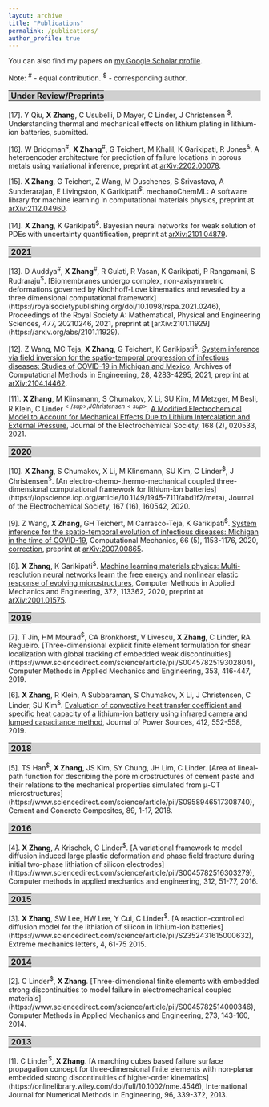 ```yaml
---
layout: archive
title: "Publications"
permalink: /publications/
author_profile: true
---
```

You can also find my papers on <a href="https://scholar.google.com/citations?user=QD3sS3gAAAAJ&hl=en">my Google Scholar profile</a>.


Note: <sup>#</sup> - equal contribution. <sup>$</sup> - corresponding author.

<table style="width:100%; background-color:#D0D0D0; font-size:16px;"> <tr><td style="padding:0px 0px 0px 5px"><b>Under Review/Preprints</b></td> </tr></table>
[17].
Y Qiu, <b>X Zhang</b>, C Usubelli, D Mayer, C Linder, J Christensen <sup>$</sup>. Understanding thermal and mechanical effects on lithium plating in lithium-ion batteries, submitted.

[16].
W Bridgman<sup>#</sup>, <b>X Zhang</b><sup>#</sup>, G Teichert, M Khalil, K Garikipati, R Jones<sup>$</sup>. A heteroencoder architecture for prediction of failure locations in porous metals using variational inference, preprint at [arXiv:2202.00078](https://arxiv.org/abs/2202.00078). 

[15].
<b>X Zhang</b>, G Teichert, Z Wang, M Duschenes, S Srivastava, A Sunderarajan, E Livingston, K Garikipati<sup>$</sup>. mechanoChemML: A software library for machine learning in computational materials physics, preprint at [arXiv:2112.04960](https://arxiv.org/abs/2112.04960). 

[14].
<b>X Zhang</b>, K Garikipati<sup>$</sup>. Bayesian neural networks for weak solution of PDEs with uncertainty quantification, preprint at [arXiv:2101.04879](https://arxiv.org/abs/2101.04879). 


<table style="width:100%; background-color:#D0D0D0; font-size:16px;"> <tr><td style="padding:0px 0px 0px 5px"><b>2021</b></td> </tr></table>
[13].
D Auddya<sup>#</sup>, <b>X Zhang</b><sup>#</sup>, R Gulati, R Vasan, K Garikipati, P Rangamani, S Rudraraju<sup>$</sup>. [Biomembranes undergo complex, non-axisymmetric deformations governed by Kirchhoff-Love kinematics and revealed by a three dimensional computational framework](https://royalsocietypublishing.org/doi/10.1098/rspa.2021.0246), Proceedings of the Royal Society A: Mathematical, Physical and Engineering Sciences, 477, 20210246, 2021, preprint at [arXiv:2101.11929](https://arxiv.org/abs/2101.11929).<br>


[12].
Z Wang, MC Teja, <b>X Zhang</b>, G Teichert, K Garikipati<sup>$</sup>. [System inference via field inversion for the spatio-temporal progression of infectious diseases: Studies of COVID-19 in Michigan and Mexico](https://doi.org/10.1007/s11831-021-09643-1), Archives of Computational Methods in Engineering, 28, 4283-4295, 2021, preprint at [arXiv:2104.14462](https://arxiv.org/abs/2104.14462).<br>

[11].
<b>X Zhang</b>, M Klinsmann, S Chumakov, X Li, SU Kim, M Metzger, M Besli, R Klein, C Linder<sup>$</sup>, J Christensen<sup>$</sup>. [A Modified Electrochemical Model to Account for Mechanical Effects Due to Lithium Intercalation and External Pressure](https://iopscience.iop.org/article/10.1149/1945-7111/abe16d/meta), Journal of the Electrochemical Society, 168 (2), 020533, 2021.

<table style="width:100%; background-color:#D0D0D0; font-size:16px;"> <tr><td style="padding:0px 0px 0px 5px"><b>2020</b></td> </tr></table>
[10].
<b>X Zhang</b>, S Chumakov, X Li, M Klinsmann, SU Kim, C Linder<sup>$</sup>, J Christensen<sup>$</sup>. [An electro-chemo-thermo-mechanical coupled three-dimensional computational framework for lithium-ion batteries](https://iopscience.iop.org/article/10.1149/1945-7111/abd1f2/meta), Journal of the Electrochemical Society, 167 (16), 160542, 2020.

[9].
Z Wang, <b>X Zhang</b>, GH Teichert, M Carrasco-Teja, K Garikipati<sup>$</sup>. [System inference for the spatio-temporal evolution of infectious diseases: Michigan in the time of COVID-19](https://link.springer.com/article/10.1007/s00466-020-01894-2), Computational Mechanics, 66 (5), 1153-1176, 2020, [correction](https://link.springer.com/article/10.1007/s00466-020-01925-y), preprint at [arXiv:2007.00865](https://arxiv.org/abs/2007.00865).

[8].
<b>X Zhang</b>, K Garikipati<sup>$</sup>. [Machine learning materials physics: Multi-resolution neural networks learn the free energy and nonlinear elastic response of evolving microstructures](https://www.sciencedirect.com/science/article/pii/S0045782520305478), Computer Methods in Applied Mechanics and Engineering, 372, 113362, 2020, preprint at [arXiv:2001.01575](https://arxiv.org/abs/2001.01575).

<table style="width:100%; background-color:#D0D0D0; font-size:16px;"> <tr><td style="padding:0px 0px 0px 5px"><b>2019</b></td> </tr></table>
[7].
T Jin, HM Mourad<sup>$</sup>, CA Bronkhorst, V Livescu, <b>X Zhang</b>, C Linder, RA Regueiro. [Three-dimensional explicit finite element formulation for shear localization with global tracking of embedded weak discontinuities](https://www.sciencedirect.com/science/article/pii/S0045782519302804), Computer Methods in Applied Mechanics and Engineering, 353, 416-447, 2019.

[6].
<b>X Zhang</b>, R Klein, A Subbaraman, S Chumakov, X Li, J Christensen, C Linder, SU Kim<sup>$</sup>. [Evaluation of convective heat transfer coefficient and specific heat capacity of a lithium-ion battery using infrared camera and lumped capacitance method](https://www.sciencedirect.com/science/article/pii/S0378775318313119), Journal of Power Sources, 412, 552-558, 2019.

<table style="width:100%; background-color:#D0D0D0; font-size:16px;"> <tr><td style="padding:0px 0px 0px 5px"><b>2018</b></td> </tr></table>
[5].
TS Han<sup>$</sup>, <b>X Zhang</b>, JS Kim, SY Chung, JH Lim, C Linder. [Area of lineal-path function for describing the pore microstructures of cement paste and their relations to the mechanical properties simulated from μ-CT microstructures](https://www.sciencedirect.com/science/article/pii/S0958946517308740), Cement and Concrete Composites, 89, 1-17, 2018.


<table style="width:100%; background-color:#D0D0D0; font-size:16px;"> <tr><td style="padding:0px 0px 0px 5px"><b>2016</b></td> </tr></table>
[4].
<b>X Zhang</b>, A Krischok, C Linder<sup>$</sup>. [A variational framework to model diffusion induced large plastic deformation and phase field fracture during initial two-phase lithiation of silicon electrodes](https://www.sciencedirect.com/science/article/pii/S0045782516303279), Computer methods in applied mechanics and engineering, 312, 51-77, 2016.

<table style="width:100%; background-color:#D0D0D0; font-size:16px;"> <tr><td style="padding:0px 0px 0px 5px"><b>2015</b></td> </tr></table>
[3].
<b>X Zhang</b>, SW Lee, HW Lee, Y Cui, C Linder<sup>$</sup>. [A reaction-controlled diffusion model for the lithiation of silicon in lithium-ion batteries](https://www.sciencedirect.com/science/article/pii/S2352431615000632), Extreme mechanics letters, 4, 61-75 2015.

<table style="width:100%; background-color:#D0D0D0; font-size:16px;"> <tr><td style="padding:0px 0px 0px 5px"><b>2014</b></td> </tr></table>
[2].
C Linder<sup>$</sup>, <b>X Zhang</b>. [Three-dimensional finite elements with embedded strong discontinuities to model failure in electromechanical coupled materials](https://www.sciencedirect.com/science/article/pii/S0045782514000346), Computer Methods in Applied Mechanics and Engineering, 273, 143-160, 2014.

<table style="width:100%; background-color:#D0D0D0; font-size:16px;"> <tr><td style="padding:0px 0px 0px 5px"><b>2013</b></td> </tr></table>
[1].
C Linder<sup>$</sup>, <b>X Zhang</b>. [A marching cubes based failure surface propagation concept for three‐dimensional finite elements with non‐planar embedded strong discontinuities of higher‐order kinematics](https://onlinelibrary.wiley.com/doi/full/10.1002/nme.4546), International Journal for Numerical Methods in Engineering, 96, 339-372, 2013.
